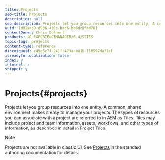 ```yaml
---
title: Projects
seo-title: Projects
description: null
seo-description: Projects let you group resources into one entity. A common, shared environment makes it easy to manage your projects.
uuid: 1d92ba39-d936-431c-bac6-bb6dc8fad761
contentOwner: Chris Bohnert
products: SG_EXPERIENCEMANAGER/6.4/SITES
topic-tags: projects
content-type: reference
discoiquuid: e49e5e7f-241f-423a-ba16-118597da31af
isreadyforlocalization: false
index: y
internal: n
snippet: y
---
```


# Projects{#projects}

Projects let you group resources into one entity. A common, shared environment makes it easy to manage your projects. The types of resources you can associate with a project are referred to in AEM as Tiles. Tiles may include project and team information, assets, workflows, and other types of information, as described in detail in [Project Tiles.](#projecttiles)

>[!NOTE]
>
>Projects are not available in classic UI. See [Projects](../../../sites/authoring/using/projects.md) in the standard authoring documentation for details.

